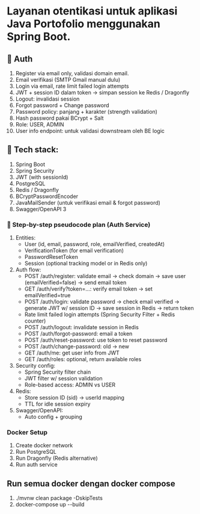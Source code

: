 # Layanan otentikasi untuk aplikasi Java Portofolio menggunakan Spring Boot.

## 🔐 Auth
1. Register via email only, validasi domain email. 
2. Email verifikasi (SMTP Gmail manual dulu)
3. Login via email, rate limit failed login attempts 
4. JWT + session ID dalam token → simpan session ke Redis / Dragonfly 
5. Logout: invalidasi session 
6. Forgot password + Change password 
7. Password policy: panjang + karakter (strength validation)
8. Hash password pakai BCrypt + Salt 
9. Role: USER, ADMIN 
10. User info endpoint: untuk validasi downstream oleh BE logic

## 🔧 Tech stack:
1. Spring Boot 
2. Spring Security 
3. JWT (with sessionId)
4. PostgreSQL 
5. Redis / Dragonfly 
6. BCryptPasswordEncoder 
7. JavaMailSender (untuk verifikasi email & forgot password)
8. Swagger/OpenAPI 3

### 🧠 Step-by-step pseudocode plan (Auth Service)
1. Entities:
   - User (id, email, password, role, emailVerified, createdAt)
   - VerificationToken (for email verification)
   - PasswordResetToken 
   - Session (optional tracking model or in Redis only)
2. Auth flow:
   - POST /auth/register: validate email → check domain → save user (emailVerified=false) → send email token 
   - GET /auth/verify?token=...: verify email token → set emailVerified=true 
   - POST /auth/login: validate password → check email verified → generate JWT w/ session ID → save session in Redis → return token 
   - Rate limit failed login attempts (Spring Security Filter + Redis counter)
   - POST /auth/logout: invalidate session in Redis 
   - POST /auth/forgot-password: email a token 
   - POST /auth/reset-password: use token to reset password 
   - POST /auth/change-password: old → new 
   - GET /auth/me: get user info from JWT 
   - GET /auth/roles: optional, return available roles
3. Security config:
   - Spring Security filter chain 
   - JWT filter w/ session validation 
   - Role-based access: ADMIN vs USER
4. Redis:
   - Store session ID (sid) → userId mapping 
   - TTL for idle session expiry
5. Swagger/OpenAPI:
   - Auto config + grouping

### Docker Setup
1. Create docker network
2. Run PostgreSQL
3. Run Dragonfly (Redis alternative)
4. Run auth service

## Run semua docker dengan docker compose
1. ./mvnw clean package -DskipTests
2. docker-compose up --build